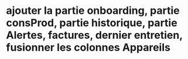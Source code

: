# ajouter la partie onboarding, partie consProd, partie historique, partie Alertes, factures, dernier entretien, fusionner les colonnes Appareils